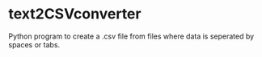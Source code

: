 # text2CSVconverter
Python program to create a .csv file from files where data is seperated by spaces or tabs.
